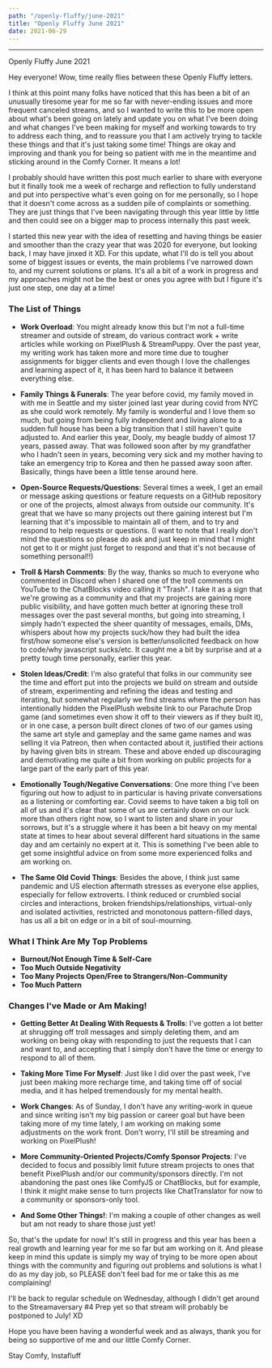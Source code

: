 ```yaml
---
path: "/openly-fluffy/june-2021"
title: "Openly Fluffy June 2021"
date: 2021-06-29
---
```


--------------------------

Openly Fluffy June 2021

Hey everyone! Wow, time really flies between these Openly Fluffy letters.

I think at this point many folks have noticed that this has been a bit of an unusually tiresome year for me so far with never-ending issues and more frequent canceled streams, and so I wanted to write this to be more open about what's been going on lately and update you on what I've been doing and what changes I've been making for myself and working towards to try to address each thing, and to reassure you that I am actively trying to tackle these things and that it's just taking some time! Things are okay and improving and thank you for being so patient with me in the meantime and sticking around in the Comfy Corner. It means a lot!

I probably should have written this post much earlier to share with everyone but it finally took me a week of recharge and reflection to fully understand and put into perspective what's even going on for me personally, so I hope that it doesn't come across as a sudden pile of complaints or something. They are just things that I've been navigating through this year little by little and then could see on a bigger map to process internally this past week.

I started this new year with the idea of resetting and having things be easier and smoother than the crazy year that was 2020 for everyone, but looking back, I may have jinxed it XD. For this update, what I'll do is tell you about some of biggest issues or events, the main problems I've narrowed down to, and my current solutions or plans. It's all a bit of a work in progress and my approaches might not be the best or ones you agree with but I figure it's just one step, one day at a time!

### The List of Things

- **Work Overload**: You might already know this but I'm not a full-time streamer and outside of stream, do various contract work + write articles while working on PixelPlush & StreamPuppy. Over the past year, my writing work has taken more and more time due to tougher assignments for bigger clients and even though I love the challenges and learning aspect of it, it has been hard to balance it between everything else.

- **Family Things & Funerals**: The year before covid, my family moved in with me in Seattle and my sister joined last year during covid from NYC as she could work remotely. My family is wonderful and I love them so much, but going from being fully independent and living alone to a sudden full house has been a big transition that I still haven't quite adjusted to. And earlier this year, Dooly, my beagle buddy of almost 17 years, passed away. That was followed soon after by my grandfather who I hadn't seen in years, becoming very sick and my mother having to take an emergency trip to Korea and then he passed away soon after. Basically, things have been a little tense around here.

- **Open-Source Requests/Questions**: Several times a week, I get an email or message asking questions or feature requests on a GitHub repository or one of the projects, almost always from outside our community. It's great that we have so many projects out there gaining interest but I'm learning that it's impossible to maintain all of them, and to try and respond to help requests or questions. (I want to note that I really don't mind the questions so please do ask and just keep in mind that I might not get to it or might just forget to respond and that it's not because of something personal!!)

- **Troll & Harsh Comments**: By the way, thanks so much to everyone who commented in Discord when I shared one of the troll comments on YouTube to the ChatBlocks video calling it "Trash". I take it as a sign that we're growing as a community and that my projects are gaining more public visibility, and have gotten much better at ignoring these troll messages over the past several months, but going into streaming, I simply hadn't expected the sheer quantity of messages, emails, DMs, whispers about how my projects suck/how they had built the idea first/how someone else's version is better/unsolicited feedback on how to code/why javascript sucks/etc. It caught me a bit by surprise and at a pretty tough time personally, earlier this year.

- **Stolen Ideas/Credit**: I'm also grateful that folks in our community see the time and effort put into the projects we build on stream and outside of stream, experimenting and refining the ideas and testing and iterating, but somewhat regularly we find streams where the person has intentionally hidden the PixelPlush website link to our Parachute Drop game (and sometimes even show it off to their viewers as if they built it), or in one case, a person built direct clones of two of our games using the same art style and gameplay and the same game names and was selling it via Patreon, then when contacted about it, justified their actions by having given bits in stream. These and above ended up discouraging and demotivating me quite a bit from working on public projects for a large part of the early part of this year.

- **Emotionally Tough/Negative Conversations**: One more thing I've been figuring out how to adjust to in particular is having private conversations as a listening or comforting ear. Covid seems to have taken a big toll on all of us and it's clear that some of us are certainly down on our luck more than others right now, so I want to listen and share in your sorrows, but it's a struggle where it has been a bit heavy on my mental state at times to hear about several different hard situations in the same day and am certainly no expert at it. This is something I've been able to get some insightful advice on from some more experienced folks and am working on.

- **The Same Old Covid Things**: Besides the above, I think just same pandemic and US election aftermath stresses as everyone else applies, especially for fellow extroverts. I think reduced or crumbled social circles and interactions, broken friendships/relationships, virtual-only and isolated activities, restricted and monotonous pattern-filled days, has us all a bit on edge or in a bit of soul-mourning.


### What I Think Are My Top Problems

- **Burnout/Not Enough Time & Self-Care**
- **Too Much Outside Negativity**
- **Too Many Projects Open/Free to Strangers/Non-Community**
- **Too Much Pattern**


### Changes I've Made or Am Making!

- **Getting Better At Dealing With Requests & Trolls**: I've gotten a lot better at shrugging off troll messages and simply deleting them, and am working on being okay with responding to just the requests that I can and want to, and accepting that I simply don't have the time or energy to respond to all of them.

- **Taking More Time For Myself**: Just like I did over the past week, I've just been making more recharge time, and taking time off of social media, and it has helped tremendously for my mental health.

- **Work Changes**: As of Sunday, I don't have any writing-work in queue and since writing isn't my big passion or career goal but have been taking more of my time lately, I am working on making some adjustments on the work front. Don't worry, I'll still be streaming and working on PixelPlush!

- **More Community-Oriented Projects/Comfy Sponsor Projects**: I've decided to focus and possibly limit future stream projects to ones that benefit PixelPlush and/or our community/sponsors directly. I'm not abandoning the past ones like ComfyJS or ChatBlocks, but for example, I think it might make sense to turn projects like ChatTranslator for now to a community or sponsors-only tool.

- **And Some Other Things!**: I'm making a couple of other changes as well but am not ready to share those just yet!

So, that's the update for now! It's still in progress and this year has been a real growth and learning year for me so far but am working on it. And please keep in mind this update is simply my way of trying to be more open about things with the community and figuring out problems and solutions is what I do as my day job, so PLEASE don't feel bad for me or take this as me complaining!

I'll be back to regular schedule on Wednesday, although I didn't get around to the Streamaversary #4 Prep yet so that stream will probably be postponed to July! XD

Hope you have been having a wonderful week and as always, thank you for being so supportive of me and our little Comfy Corner.

Stay Comfy,
Instafluff

